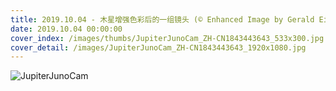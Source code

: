 ```yaml
---
title: 2019.10.04 - 木星增强色彩后的一组镜头 (© Enhanced Image by Gerald Eichstädt and Sean Doran, CC BY-NC-SA, based on images provided Courtesy of NASA/JPL-Caltech/SwRI/MSSS)
date: 2019.10.04 00:00:00
cover_index: /images/thumbs/JupiterJunoCam_ZH-CN1843443643_533x300.jpg
cover_detail: /images/JupiterJunoCam_ZH-CN1843443643_1920x1080.jpg
---
```


![JupiterJunoCam](/images/JupiterJunoCam_ZH-CN1843443643_1920x1080.jpg)
